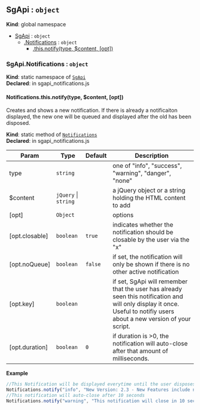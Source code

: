<a name="SgApi"></a>

## SgApi : <code>object</code>
**Kind**: global namespace  

* [SgApi](#SgApi) : <code>object</code>
    * [.Notifications](#SgApi.Notifications) : <code>object</code>
        * [.this.notify(type, $content, [opt])](#SgApi.Notifications.this.notify)

<a name="SgApi.Notifications"></a>

### SgApi.Notifications : <code>object</code>
**Kind**: static namespace of <code>[SgApi](#SgApi)</code>  
**Declared**: in sgapi_notifications.js  
<a name="SgApi.Notifications.this.notify"></a>

#### Notifications.this.notify(type, $content, [opt])
Creates and shows a new notification. If there is already a notificaiton displayed, the new one will be queued and displayed after the old has been disposed.

**Kind**: static method of <code>[Notifications](#SgApi.Notifications)</code>  
**Declared**: in sgapi_notifications.js  

| Param | Type | Default | Description |
| --- | --- | --- | --- |
| type | <code>string</code> |  | one of "info", "success", "warning", "danger", "none" |
| $content | <code>jQuery</code> &#124; <code>string</code> |  | a jQuery object or a string holding the HTML content to add |
| [opt] | <code>Object</code> |  | options |
| [opt.closable] | <code>boolean</code> | <code>true</code> | indicates whether the notification should be closable by the user via the "x" |
| [opt.noQueue] | <code>boolean</code> | <code>false</code> | if set, the notification will only be shown if there is no other active notification |
| [opt.key] | <code>boolean</code> |  | if set, SgApi will remember that the user has already seen this notification and will only display it once. Useful to notifiy users about a new version of your script. |
| [opt.duration] | <code>boolean</code> | <code>0</code> | if duration is >0, the notification will auto-close after that amount of milliseconds. |

**Example**  
```js
//This Notification will be displayed everytime until the user disposes it by clicking the "x"Notifications.notify("info", "New Version: 2.3 - New Features include nicer header and world domination", {key:"Version23"});//This notification will auto-close after 10 secondsNotifications.notify("warning", "This notification will close in 10 seconds", {duration: 10000, closable:false});
```
